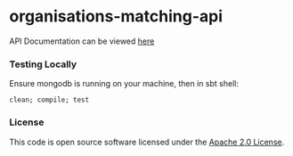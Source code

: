 
# organisations-matching-api

API Documentation can be viewed [here](docs/organisations-matching.md)

### Testing Locally

Ensure mongodb is running on your machine, then in sbt shell:
```
clean; compile; test
```

### License

This code is open source software licensed under the [Apache 2.0 License]("http://www.apache.org/licenses/LICENSE-2.0.html").
